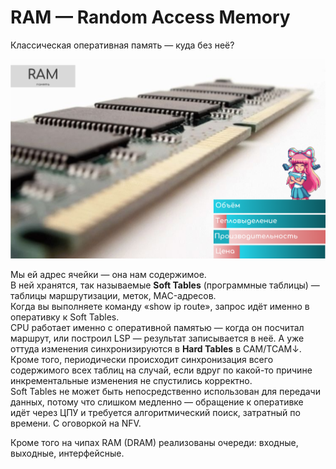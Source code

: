 # RAM — Random Access Memory

Классическая оперативная память — куда без неё?

![](../../.gitbook/assets/image%20%28125%29.png)

Мы ей адрес ячейки — она нам содержимое.  
В ней хранятся, так называемые **Soft Tables** \(программные таблицы\) — таблицы маршрутизации, меток, MAC-адресов.  
Когда вы выполняете команду «show ip route», запрос идёт именно в оперативку к Soft Tables.  
CPU работает именно с оперативной памятью — когда он посчитал маршрут, или построил LSP — результат записывается в неё. А уже оттуда изменения синхронизируются в **Hard Tables** в CAM/TCAM↓.  
Кроме того, периодически происходит синхронизация всего содержимого всех таблиц на случай, если вдруг по какой-то причине инкрементальные изменения не спустились корректно.  
Soft Tables не может быть непосредственно использован для передачи данных, потому что слишком медленно — обращение к оперативке идёт через ЦПУ и требуется алгоритмический поиск, затратный по времени. С оговоркой на NFV.

Кроме того на чипах RAM \(DRAM\) реализованы очереди: входные, выходные, интерфейсные.

